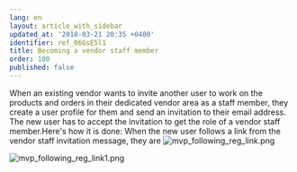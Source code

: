 ```yaml
---
lang: en
layout: article_with_sidebar
updated_at: '2018-03-21 20:35 +0400'
identifier: ref_06GsE5l1
title: Becoming a vendor staff member
order: 100
published: false
---
```

When an existing vendor wants to invite another user to work on the products and orders in their dedicated vendor area as a staff member, they create a user profile for them and send an invitation to their email address. The new user has to accept the invitation to get the role of a vendor staff member.Here's how it is done:
When the new user follows a link from the vendor staff invitation message, they are 
![mvp_following_reg_link.png]({{site.baseurl}}/attachments/ref_06GsE5l1/mvp_following_reg_link.png)

![mvp_following_reg_link1.png]({{site.baseurl}}/attachments/ref_06GsE5l1/mvp_following_reg_link1.png)
